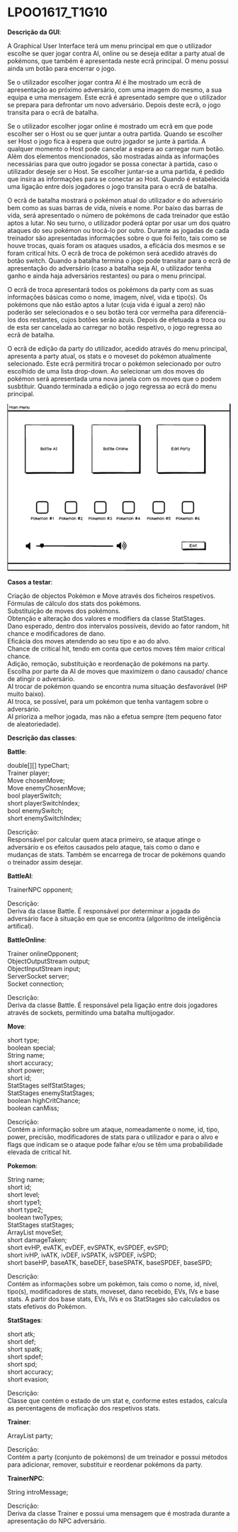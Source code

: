 # LPOO1617_T1G10

**Descrição da GUI**:

A Graphical User Interface terá um menu principal em que o utilizador escolhe se quer jogar contra AI, online ou se deseja editar a party atual de pokémons, que também é apresentada neste ecrã principal. O menu possui ainda um botão para encerrar o jogo.

Se o utilizador escolher jogar contra AI é lhe mostrado um ecrã de apresentação ao próximo adversário, com uma imagem do mesmo, a sua equipa e uma mensagem. Este ecrã é apresentado sempre que o utilizador se prepara para defrontar um novo adversário. Depois deste ecrâ, o jogo transita para o ecrã de batalha.

Se o utilizador escolher jogar online é mostrado um ecrã em que pode escolher ser o Host ou se quer juntar a outra partida. Quando se escolher ser Host o jogo fica à espera que outro jogador se junte à partida. A qualquer momento o Host pode cancelar a espera ao carregar num botão. Além dos elementos mencionados, são mostradas ainda as informações necessárias para que outro jogador se possa conectar à partida, caso o utilizador deseje ser o Host. Se escolher juntar-se a uma partida, é pedido que insira as informações para se conectar ao Host. Quando é estabelecida uma ligação entre dois jogadores o jogo transita para o ecrâ de batalha.

O ecrã de batalha mostrará o pokémon atual do utilizador e do adversário bem como as suas barras de vida, níveis e nome. Por baixo das barras de vida, será apresentado o número de pokémons de cada treinador que estão aptos a lutar. No seu turno, o utilizador poderá optar por usar um dos quatro ataques do seu pokémon ou trocá-lo por outro. Durante as jogadas de cada treinador são apresentadas informações sobre o que foi feito, tais como se houve trocas, quais foram os ataques usados, a eficácia dos mesmos e se foram critical hits.
O ecrã de troca de pokémon será acedido através do botão switch. Quando a batalha termina o jogo pode transitar para o ecrã de apresentação do adversário (caso a batalha seja AI, o utilizador tenha ganho e ainda haja adversários restantes) ou para o menu principal.

O ecrã de troca apresentará todos os pokémons da party com as suas informações básicas como o nome, imagem, nível, vida e tipo(s). Os pokémons que não estão aptos a lutar (cuja vida é igual a zero) não poderão ser selecionados e o seu botão terá cor vermelha para diferenciá-los dos restantes, cujos botões serão azuis. Depois de efetuada a troca ou de esta ser cancelada ao carregar no botão respetivo, o jogo regressa ao ecrã de batalha.

O ecrã de edição da party do utilizador, acedido através do menu principal, apresenta a party atual, os stats e o moveset do pokémon atualmente selecionado. Este ecrã permitirá trocar o pokémon selecionado por outro escolhido de uma lista drop-down. Ao selecionar um dos moves do pokémon será apresentada uma nova janela com os moves que o podem susbtituir. Quando terminada a edição o jogo regressa ao ecrã do menu principal.

![Alt text](/mainMenu.png?raw=true "Main Menu")




**Casos a testar**:

Criação de objectos Pokémon e Move através dos ficheiros respetivos.<br />
Fórmulas de cálculo dos stats dos pokémons.<br />
Substituição de moves dos pokémons.<br />
Obtenção e alteração dos valores e modifiers da classe StatStages.<br />
Dano esperado, dentro dos intervalos possíveis, devido ao fator random, hit chance e modificadores de dano.<br />
Eficácia dos moves atendendo ao seu tipo e ao do alvo.<br />
Chance de critical hit, tendo em conta que certos moves têm maior critical chance.<br />
Adição, remoção, substituição e reordenação de pokémons na party.<br />
Escolha por parte da AI de moves que maximizem o dano causado/ chance de atingir o adversário.<br />
AI trocar de pokémon quando se encontra numa situação desfavorável (HP muito baixo).<br />
AI troca, se possível, para um pokémon que tenha vantagem sobre o adversário.<br />
AI prioriza a melhor jogada, mas não a efetua sempre (tem pequeno fator de aleatoriedade).<br />

**Descrição das classes**:

__Battle__:<br />

double[][] typeChart;<br />
Trainer player;<br />
Move chosenMove;<br />
Move enemyChosenMove;<br />
bool playerSwitch;<br />
short playerSwitchIndex;<br />
bool enemySwitch;<br />
short enemySwitchIndex;<br />

Descrição:<br />
Responsável por calcular quem ataca primeiro, se ataque atinge o adversário e os efeitos causados
pelo ataque, tais como o dano e mudanças de stats. Também se encarrega de trocar de pokémons quando o treinador assim desejar.

__BattleAI__:<br />

TrainerNPC opponent;<br />

Descrição:<br />
Deriva da classe Battle. É responsável por determinar a jogada do adversário face à situação em que se encontra (algoritmo de inteligência artifical).

__BattleOnline__:<br />

Trainer onlineOpponent;<br />
ObjectOutputStream output;<br />
ObjectInputStream input;<br />
ServerSocket server;<br />
Socket connection;<br />

Descrição:<br />
Deriva da classe Battle. É responsável pela ligação entre dois jogadores através de sockets, permitindo uma batalha multijogador.

__Move__:<br />

short type;<br />
boolean special;<br />
String name;<br />
short accuracy;<br />
short power;<br />
short id;<br />
StatStages selfStatStages;<br />
StatStages enemyStatStages;<br />
boolean highCritChance;<br />
boolean canMiss;<br />

Descrição:<br />
Contém a informação sobre um ataque, nomeadamente o nome, id, tipo, power, precisão, modificadores de stats para o utilizador e para o alvo e flags que indicam se o ataque pode falhar e/ou se têm uma probabilidade elevada de critical hit.

__Pokemon__:<br />

String name;<br />
short id;<br />
short level;<br />
short type1;<br />
short type2;<br />
boolean twoTypes;<br />
StatStages statStages;<br />
ArrayList<Move> moveSet;<br />
short damageTaken;<br />
short evHP, evATK, evDEF, evSPATK, evSPDEF, evSPD;<br />
short ivHP, ivATK, ivDEF, ivSPATK, ivSPDEF, ivSPD;<br />
short baseHP, baseATK, baseDEF, baseSPATK, baseSPDEF, baseSPD;<br />

Descrição:<br />
Contém as informações sobre um pokémon, tais como o nome, id, nível, tipo(s), modificadores de stats, moveset, dano recebido, EVs, IVs e base stats. A partir dos base stats, EVs, IVs e os StatStages são calculados os stats efetivos do Pokémon.

__StatStages__:<br />

short atk;<br />
short def;<br />
short spatk;<br />
short spdef;<br />
short spd;<br />
short accuracy;<br />
short evasion;<br />

Descrição:<br />
Classe que contém o estado de um stat e, conforme estes estados, calcula as percentagens de moficação dos respetivos stats.

__Trainer__:<br />

ArrayList<Pokemon> party;<br />

Descrição:<br />
Contém a party (conjunto de pokémons) de um treinador e possui métodos para adicionar, remover, substituir e reordenar pokémons da party.

__TrainerNPC__:<br />

String introMessage;<br />

Descrição:<br />
Deriva da classe Trainer e possui uma mensagem que é mostrada durante a apresentação do NPC adversário.






